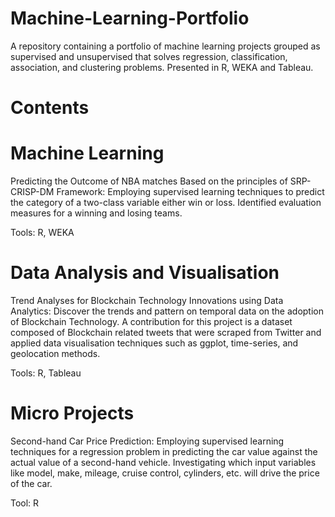 # Machine-Learning-Portfolio
A repository containing a portfolio of machine learning projects grouped as supervised and unsupervised that solves regression, classification, association, and clustering problems. Presented in R, WEKA and Tableau.

# Contents

# Machine Learning
Predicting the Outcome of NBA matches Based on the principles of SRP-CRISP-DM Framework: Employing supervised learning techniques to predict the category of a two-class variable either win or loss. Identified evaluation measures for a winning and losing teams.

Tools: R, WEKA


# Data Analysis and Visualisation

Trend Analyses for Blockchain Technology Innovations using Data Analytics: Discover the trends and pattern on temporal data on the adoption of Blockchain Technology. A contribution for this project is a dataset composed of Blockchain related tweets that were scraped from Twitter and applied data visualisation techniques such as ggplot, time-series, and geolocation methods.

Tools: R, Tableau


# Micro Projects

Second-hand Car Price Prediction: Employing supervised learning techniques for a regression problem in predicting the car value against the actual value of a second-hand vehicle. Investigating which input variables like model, make, mileage, cruise control, cylinders, etc. will drive the price of the car.


Tool: R
